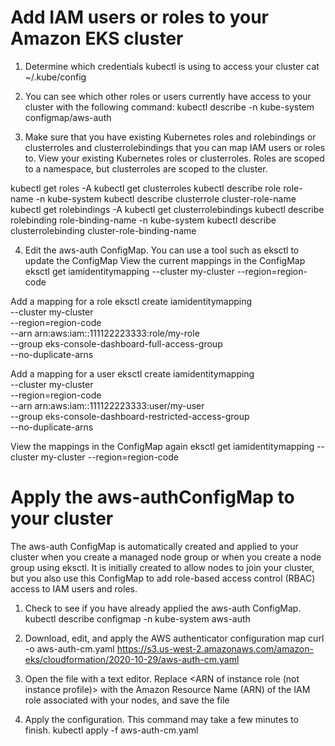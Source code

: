 # Add IAM users or roles to your Amazon EKS cluster

1. Determine which credentials kubectl is using to access your cluster
cat ~/.kube/config

2. You can see which other roles or users currently have access to your cluster with the following command:
kubectl describe -n kube-system configmap/aws-auth

3. Make sure that you have existing Kubernetes roles and rolebindings or clusterroles and clusterrolebindings that you can map IAM users or roles to.
View your existing Kubernetes roles or clusterroles. Roles are scoped to a namespace, but clusterroles are scoped to the cluster.

  kubectl get roles -A
  kubectl get clusterroles
  kubectl describe role role-name -n kube-system
  kubectl describe clusterrole cluster-role-name
  kubectl get rolebindings -A
  kubectl get clusterrolebindings
  kubectl describe rolebinding role-binding-name -n kube-system
  kubectl describe clusterrolebinding cluster-role-binding-name


4. Edit the aws-auth ConfigMap. You can use a tool such as eksctl to update the ConfigMap
  View the current mappings in the ConfigMap
  eksctl get iamidentitymapping --cluster my-cluster --region=region-code

  Add a mapping for a role
  eksctl create iamidentitymapping \
    --cluster my-cluster \
    --region=region-code \
    --arn arn:aws:iam::111122223333:role/my-role \
    --group eks-console-dashboard-full-access-group \
    --no-duplicate-arns

  Add a mapping for a user
    eksctl create iamidentitymapping \
    --cluster my-cluster \
    --region=region-code \
    --arn arn:aws:iam::111122223333:user/my-user \
    --group eks-console-dashboard-restricted-access-group \
    --no-duplicate-arns

  View the mappings in the ConfigMap again
    eksctl get iamidentitymapping --cluster my-cluster --region=region-code

# Apply the aws-authConfigMap to your cluster

  The aws-auth ConfigMap is automatically created and applied to your cluster when you create a managed node group or when you create a node group using eksctl. It is initially created to allow nodes to join your cluster, but you also use this ConfigMap to add role-based access control (RBAC) access to IAM users and roles.

1. Check to see if you have already applied the aws-auth ConfigMap.
  kubectl describe configmap -n kube-system aws-auth

2. Download, edit, and apply the AWS authenticator configuration map
  curl -o aws-auth-cm.yaml https://s3.us-west-2.amazonaws.com/amazon-eks/cloudformation/2020-10-29/aws-auth-cm.yaml

3. Open the file with a text editor. Replace <ARN of instance role (not instance profile)> with the Amazon Resource Name (ARN) of the IAM role associated with your nodes, and save the file

4. Apply the configuration. This command may take a few minutes to finish.
  kubectl apply -f aws-auth-cm.yaml


